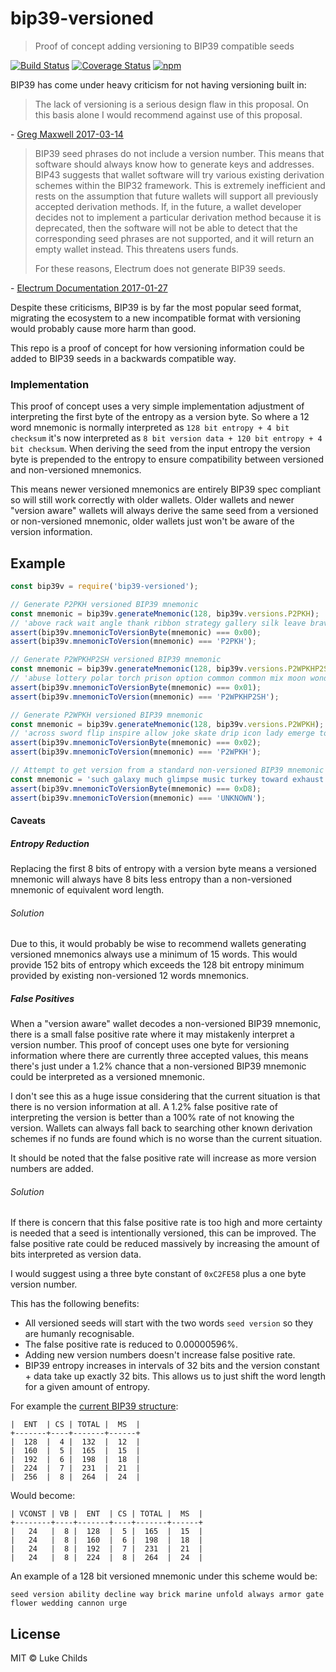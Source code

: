 # bip39-versioned

> Proof of concept adding versioning to BIP39 compatible seeds

[![Build Status](https://travis-ci.com/lukechilds/bip39-versioned.svg?branch=master)](https://travis-ci.com/lukechilds/bip39-versioned)
[![Coverage Status](https://coveralls.io/repos/github/lukechilds/bip39-versioned/badge.svg?branch=master)](https://coveralls.io/github/lukechilds/bip39-versioned?branch=master)
[![npm](https://img.shields.io/npm/v/bip39-versioned.svg)](https://www.npmjs.com/package/bip39-versioned)

BIP39 has come under heavy criticism for not having versioning built in:

>The lack of versioning is a serious design flaw in this proposal. On this basis alone I would recommend against use of this proposal.

\- [Greg Maxwell 2017-03-14](https://github.com/bitcoin/bips/wiki/Comments:BIP-0039/fd2ddb6d840c6a91c98a29146b9a62d6a65d03bf)

>BIP39 seed phrases do not include a version number. This means that software should always know how to generate keys and addresses. BIP43 suggests that wallet software will try various existing derivation schemes within the BIP32 framework. This is extremely inefficient and rests on the assumption that future wallets will support all previously accepted derivation methods. If, in the future, a wallet developer decides not to implement a particular derivation method because it is deprecated, then the software will not be able to detect that the corresponding seed phrases are not supported, and it will return an empty wallet instead. This threatens users funds.
>
>For these reasons, Electrum does not generate BIP39 seeds.

\- [Electrum Documentation 2017-01-27](https://electrum.readthedocs.io/en/latest/seedphrase.html#motivation)

Despite these criticisms, BIP39 is by far the most popular seed format, migrating the ecosystem to a new incompatible format with versioning would probably cause more harm than good.

This repo is a proof of concept for how versioning information could be added to BIP39 seeds in a backwards compatible way.

### Implementation

This proof of concept uses a very simple implementation adjustment of interpreting the first byte of the entropy as a version byte. So where a 12 word mnemonic is normally interpreted as `128 bit entropy + 4 bit checksum` it's now interpreted as `8 bit version data + 120 bit entropy + 4 bit checksum`. When deriving the seed from the input entropy the version byte is prepended to the entropy to ensure compatibility between versioned and non-versioned mnemonics.

This means newer versioned mnemonics are entirely BIP39 spec compliant so will still work correctly with older wallets. Older wallets and newer "version aware" wallets will always derive the same seed from a versioned or non-versioned mnemonic, older wallets just won't be aware of the version information.

## Example

```js
const bip39v = require('bip39-versioned');

// Generate P2PKH versioned BIP39 mnemonic
const mnemonic = bip39v.generateMnemonic(128, bip39v.versions.P2PKH);
// 'above rack wait angle thank ribbon strategy gallery silk leave brave swarm'
assert(bip39v.mnemonicToVersionByte(mnemonic) === 0x00);
assert(bip39v.mnemonicToVersion(mnemonic) === 'P2PKH');

// Generate P2WPKHP2SH versioned BIP39 mnemonic
const mnemonic = bip39v.generateMnemonic(128, bip39v.versions.P2WPKHP2SH);
// 'abuse lottery polar torch prison option common common mix moon wonder length'
assert(bip39v.mnemonicToVersionByte(mnemonic) === 0x01);
assert(bip39v.mnemonicToVersion(mnemonic) === 'P2WPKHP2SH');

// Generate P2WPKH versioned BIP39 mnemonic
const mnemonic = bip39v.generateMnemonic(128, bip39v.versions.P2WPKH);
// 'across sword flip inspire allow joke skate drip icon lady emerge toss'
assert(bip39v.mnemonicToVersionByte(mnemonic) === 0x02);
assert(bip39v.mnemonicToVersion(mnemonic) === 'P2WPKH');

// Attempt to get version from a standard non-versioned BIP39 mnemonic
const mnemonic = 'such galaxy much glimpse music turkey toward exhaust filter key pilot hello';
assert(bip39v.mnemonicToVersionByte(mnemonic) === 0xD8);
assert(bip39v.mnemonicToVersion(mnemonic) === 'UNKNOWN');
```

#### Caveats

##### Entropy Reduction

Replacing the first 8 bits of entropy with a version byte means a versioned mnemonic will always have 8 bits less entropy than a non-versioned mnemonic of equivalent word length.

###### Solution

Due to this, it would probably be wise to recommend wallets generating versioned mnemonics always use a minimum of 15 words. This would provide 152 bits of entropy which exceeds the 128 bit entropy minimum provided by existing non-versioned 12 words mnemonics.

##### False Positives

When a "version aware" wallet decodes a non-versioned BIP39 mnemonic, there is a small false positive rate where it may mistakenly interpret a version number. This proof of concept uses one byte for versioning information where there are currently three accepted values, this means there's just under a 1.2% chance that a non-versioned BIP39 mnemonic could be interpreted as a versioned mnemonic.

I don't see this as a huge issue considering that the current situation is that there is no version information at all. A 1.2% false positive rate of interpreting the version is better than a 100% rate of not knowing the version. Wallets can always fall back to searching other known derivation schemes if no funds are found which is no worse than the current situation.

It should be noted that the false positive rate will increase as more version numbers are added.

###### Solution

If there is concern that this false positive rate is too high and more certainty is needed that a seed is intentionally versioned, this can be improved. The false positive rate could be reduced massively by increasing the amount of bits interpreted as version data.

I would suggest using a three byte constant of `0xC2FE58` plus a one byte version number.

This has the following benefits:

- All versioned seeds will start with the two words `seed version` so they are humanly recognisable.
- The false positive rate is reduced to 0.00000596%.
- Adding new version numbers doesn't increase false positive rate.
- BIP39 entropy increases in intervals of 32 bits and the version constant + data take up exactly 32 bits. This allows us to just shift the word length for a given amount of entropy.

For example the [current BIP39 structure](https://github.com/bitcoin/bips/blob/master/bip-0039.mediawiki#generating-the-mnemonic):

```
|  ENT  | CS | TOTAL |  MS  |
+-------+----+-------+------+
|  128  |  4 |  132  |  12  |
|  160  |  5 |  165  |  15  |
|  192  |  6 |  198  |  18  |
|  224  |  7 |  231  |  21  |
|  256  |  8 |  264  |  24  |
```

Would become:

```
| VCONST | VB |  ENT  | CS | TOTAL |  MS  |
+--------+----+-------+----+-------+------+
|   24   |  8 |  128  |  5 |  165  |  15  |
|   24   |  8 |  160  |  6 |  198  |  18  |
|   24   |  8 |  192  |  7 |  231  |  21  |
|   24   |  8 |  224  |  8 |  264  |  24  |
```

An example of a 128 bit versioned mnemonic under this scheme would be:

```
seed version ability decline way brick marine unfold always armor gate flower wedding cannon urge
```

## License

MIT © Luke Childs
